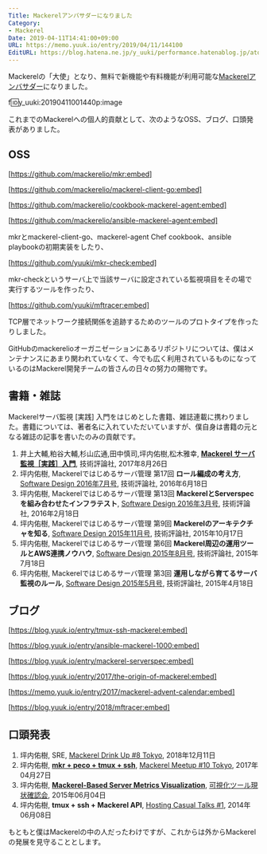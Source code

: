 ```yaml
---
Title: Mackerelアンバサダーになりました
Category:
- Mackerel
Date: 2019-04-11T14:41:00+09:00
URL: https://memo.yuuk.io/entry/2019/04/11/144100
EditURL: https://blog.hatena.ne.jp/y_uuki/performance.hatenablog.jp/atom/entry/17680117127020773041
---
```


Mackerelの「大使」となり、無料で新機能や有料機能が利用可能な[Mackerelアンバサダー](https://mackerel.io/ja/blog/entry/ambassador/about)になりました。

f:id:y_uuki:20190411001440p:image

これまでのMackerelへの個人的貢献として、次のようなOSS、ブログ、口頭発表がありました。

## OSS

[https://github.com/mackerelio/mkr:embed]

[https://github.com/mackerelio/mackerel-client-go:embed]

[https://github.com/mackerelio/cookbook-mackerel-agent:embed]

[https://github.com/mackerelio/ansible-mackerel-agent:embed]

mkrとmackerel-client-go、mackerel-agent Chef cookbook、ansible playbookの初期実装をしたり、

[https://github.com/yuuki/mkr-check:embed]

mkr-checkというサーバ上で当該サーバに設定されている監視項目をその場で実行するツールを作ったり、

[https://github.com/yuuki/mftracer:embed]

TCP層でネットワーク接続関係を追跡するためのツールのプロトタイプを作ったりしました。

GitHubのmackerelioオーガニゼーションにあるリポジトリについては、僕はメンテナンスにあまり関われていなくて、今でも広く利用されているものになっているのはMackerel開発チームの皆さんの日々の努力の賜物です。

## 書籍・雑誌

Mackerelサーバ監視 [実践] 入門をはじめとした書籍、雑誌連載に携わりました。書籍については、著者名に入れていただいていますが、僕自身は書籍の元となる雑誌の記事を書いたのみの貢献です。

1. 井上大輔,粕谷大輔,杉山広通,田中慎司,坪内佑樹,松木雅幸, **[Mackerel サーバ監視［実践］入門](http://gihyo.jp/book/2017/978-4-7741-9213-0)**, 技術評論社, 2017年8月26日
1. 坪内佑樹, Mackerelではじめるサーバ管理 第17回 **ロール編成の考え方**, [Software Design 2016年7月号](http://gihyo.jp/magazine/SD/archive/2016/201607), 技術評論社, 2016年6月18日
1. 坪内佑樹, Mackerelではじめるサーバ管理 第13回 **MackerelとServerspecを組み合わせたインフラテスト**, [Software Design 2016年3月号](http://gihyo.jp/magazine/SD/archive/2016/201603), 技術評論社, 2016年2月18日
1. 坪内佑樹, Mackerelではじめるサーバ管理 第9回 **Mackerelのアーキテクチャを知る**, [Software Design 2015年11月号](http://gihyo.jp/magazine/SD/archive/2015/201511), 技術評論社, 2015年10月17日
1. 坪内佑樹, Mackerelではじめるサーバ管理 第6回 **Mackerel周辺の運用ツールとAWS連携ノウハウ**, [Software Design 2015年8月号](http://gihyo.jp/magazine/SD/archive/2015/201508), 技術評論社, 2015年7月18日
1. 坪内佑樹, Mackerelではじめるサーバ管理 第3回 **運用しながら育てるサーバ監視のルール**, [Software Design 2015年5月号](http://gihyo.jp/magazine/SD/archive/2015/201505), 技術評論社, 2015年4月18日

## ブログ

[https://blog.yuuk.io/entry/tmux-ssh-mackerel:embed]

[https://blog.yuuk.io/entry/ansible-mackerel-1000:embed]

[https://blog.yuuk.io/entry/mackerel-serverspec:embed]

[https://blog.yuuk.io/entry/2017/the-origin-of-mackerel:embed]

[https://memo.yuuk.io/entry/2017/mackerel-advent-calendar:embed]

[https://blog.yuuk.io/entry/2018/mftracer:embed]

## 口頭発表

1. 坪内佑樹, SRE, [Mackerel Drink Up #8 Tokyo](https://mackerelio.connpass.com/event/106805/), 2018年12月11日
1. 坪内佑樹, **[mkr + peco + tmux + ssh](https://speakerdeck.com/yuukit/mkr-plus-peco-plus-tmux-plus-ssh)**, [Mackerel Meetup #10 Tokyo](https://mackerelio.connpass.com/event/54302/), 2017年04月27日
1. 坪内佑樹, **[Mackerel-Based Server Metrics Visualization](https://speakerdeck.com/yuukit/mackerel-based-server-metrics-visualization)**, [可視化ツール現状確認会](http://www.zusaar.com/event/7437003), 2015年06月04日
1. 坪内佑樹, **tmux + ssh + Mackerel API**, [Hosting Casual Talks #1](http://www.zusaar.com/event/8427003), 2014年06月08日

もともと僕はMackerelの中の人だったわけですが、これからは外からMackerelの発展を見守ることとします。
